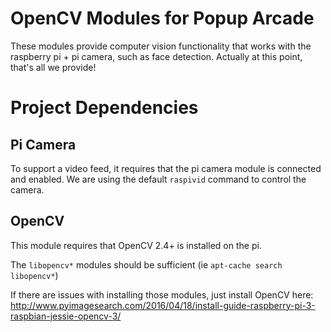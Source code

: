 # OpenCV Modules for Popup Arcade

These modules provide computer vision functionality that works with the raspberry pi + pi camera, such as face detection. Actually at this point, that's all we provide!

# Project Dependencies

## Pi Camera
To support a video feed, it requires that the pi camera module is connected and enabled. We are using the default `raspivid` command to control the camera.

## OpenCV
This module requires that OpenCV 2.4+ is installed on the pi. 

The `libopencv*` modules should be sufficient (ie `apt-cache search libopencv*`)

If there are issues with installing those modules, just install OpenCV here: http://www.pyimagesearch.com/2016/04/18/install-guide-raspberry-pi-3-raspbian-jessie-opencv-3/
